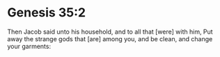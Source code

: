 # Genesis 35:2

Then Jacob said unto his household, and to all that [were] with him, Put away the strange gods that [are] among you, and be clean, and change your garments:
